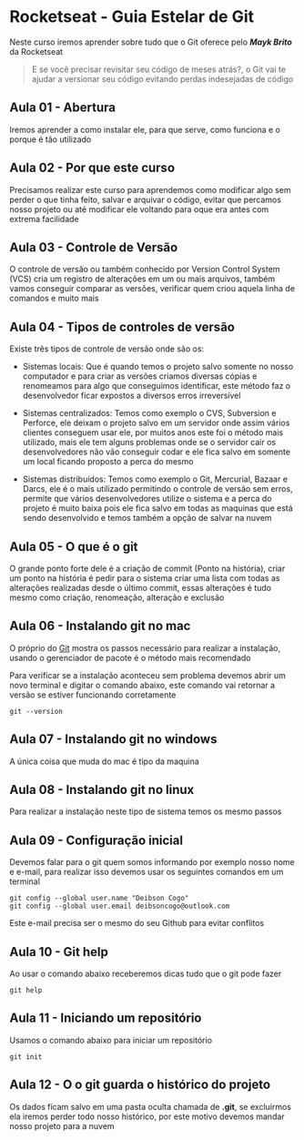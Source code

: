 # Rocketseat - Guia Estelar de Git

Neste curso iremos aprender sobre tudo que o Git oferece pelo _**Mayk Brito**_ da Rocketseat

>E se você precisar revisitar seu código de meses atrás?, o Git vai te ajudar a versionar seu código evitando perdas indesejadas de código

## Aula 01 - Abertura
Iremos aprender a como instalar ele, para que serve, como funciona e o porque é tão utilizado

## Aula 02 - Por que este curso
Precisamos realizar este curso para aprendemos como modificar algo sem perder o que tinha feito, salvar e arquivar o código, evitar que percamos nosso projeto ou até modificar ele voltando para oque era antes com extrema facilidade

## Aula 03 - Controle de Versão
O controle de versão ou também conhecido por Version Control System (VCS) cria um registro de alterações em um ou mais arquivos, também vamos conseguir comparar as versões, verificar quem criou aquela linha de comandos e muito mais

## Aula 04 - Tipos de controles de versão
Existe três tipos de controle de versão onde são os:
  * Sistemas locais: Que é quando temos o projeto salvo somente no nosso computador e para criar as versões criamos diversas cópias e renomeamos para algo que conseguimos identificar, este método faz o desenvolvedor ficar expostos a diversos erros irreversível

  * Sistemas centralizados: Temos como exemplo o CVS, Subversion e Perforce, ele deixam o projeto salvo em um servidor onde assim vários clientes conseguem usar ele, por muitos anos este foi o método mais utilizado, mais ele tem alguns problemas onde se o servidor cair os desenvolvedores não vão conseguir codar e ele fica salvo em somente um local ficando proposto a perca do mesmo

  * Sistemas distribuídos: Temos como exemplo o Git, Mercurial, Bazaar e Darcs, ele é o mais utilizado permitindo o controle de versão sem erros, permite que vários desenvolvedores utilize o sistema e a perca do projeto é muito baixa pois ele fica salvo em todas as maquinas que está sendo desenvolvido e temos também a opção de salvar na nuvem

## Aula 05 - O que é o git
O grande ponto forte dele é a criação de commit (Ponto na história), criar um ponto na história é pedir para o sistema criar uma lista com todas as alterações realizadas desde o último commit, essas alterações é tudo mesmo como criação, renomeação, alteração e exclusão

## Aula 06 - Instalando git no mac
O próprio do [Git](https://git-scm.com/downloads) mostra os passos necessário para realizar a instalação, usando o gerenciador de pacote é o método mais recomendado

Para verificar se a instalação aconteceu sem problema devemos abrir um novo terminal e digitar o comando abaixo, este comando vai retornar a versão se estiver funcionando corretamente
````
git --version
````

## Aula 07 - Instalando git no windows
A única coisa que muda do mac é tipo da maquina

## Aula 08 - Instalando git no linux
Para realizar a instalação neste tipo de sistema temos os mesmo passos

## Aula 09 - Configuração inicial
Devemos falar para o git quem somos informando por exemplo nosso nome e e-mail, para realizar isso devemos usar os seguintes comandos em um terminal
````
git config --global user.name "Deibson Cogo"
git config --global user.email deibsoncogo@outlook.com
````

Este e-mail precisa ser o mesmo do seu Github para evitar conflitos

## Aula 10 - Git help
Ao usar o comando abaixo receberemos dicas tudo que o git pode fazer
````
git help
````

## Aula 11 - Iniciando um repositório
Usamos o comando abaixo para iniciar um repositório
````
git init
````

## Aula 12 - O o git guarda o histórico do projeto
Os dados ficam salvo em uma pasta oculta chamada de **.git**, se excluirmos ela iremos perder todo nosso histórico, por este motivo devemos mandar nosso projeto para a nuvem
